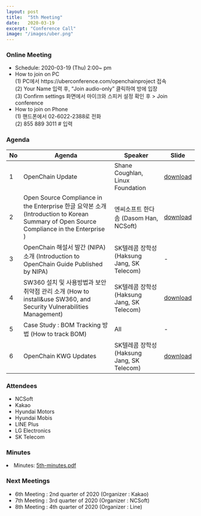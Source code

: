 ```yaml
---
layout: post
title:  "5th Meeting"
date:   2020-03-19
excerpt: "Conference Call"
image: "/images/uber.png"
---
```


<h3>Online Meeting</h3>
<ul>
    <li>Schedule: 2020-03-19 (Thu) 2:00~ pm</li>
    <li>How to join on PC<br>
    (1) PC에서 https://uberconference.com/openchainproject 접속<br>
    (2) Your Name 입력 후, “Join audio-only” 클릭하여 방에 입장 <br>
    (3) Confirm settings 화면에서 마이크와 스피커 설정 확인 후 >  Join conference</li>
    <li>How to join on Phone<br>
    (1) 핸드폰에서 02-6022-2388로 전화<br>
    (2) 855 889 3011 # 입력</li>
</ul>

<h3>Agenda</h3>
<div class="table-wrapper">
    <table>
        <thead>
            <tr>
                <th>No</th>
                <th>Agenda</th>
                <th>Speaker</th>
                <th>Slide</th>
            </tr>
        </thead>
        <tbody>
            <tr>
                <td>1</td>
                <td>OpenChain Update</td>
                <td>Shane Coughlan, Linux Foundation</td>
                <td><a href="{{ "/assets/pdf/2020-03-19/OpenChain_Korea_Meeting_#5_March_2020.pptx"  | absolute_url }}" download>download</a></td>
            </tr>
            <tr>
                <td>2</td>
                <td>Open Source Compliance in the Enterprise 한글 요약본 소개 (Introduction to Korean Summary of Open Source Compliance in the Enterprise )</td>
                <td>엔씨소프트 한다솜 (Dasom Han, NCSoft)</td>
                <td><a href="{{ "/assets/pdf/2020-03-19/OSC-Enterprise-ko_Openchain KWG_20200317_FN.pdf"  | absolute_url }}" download>download</a></td>
            </tr>
            <tr>
                <td>3</td>
                <td>OpenChain 해설서 발간 (NIPA) 소개 (Introduction to OpenChain Guide Published by NIPA)</td>
                <td>SK텔레콤 장학성 (Haksung Jang, SK Telecom)</td>
                <td>-</td>
            </tr>
            <tr>
                <td>4</td>
                <td>SW360 설치 및 사용방법과 보안취약점 관리 소개 (How to install&use SW360, and Security Vulnerabilities Management)</td>
                <td>SK텔레콤 장학성 (Haksung Jang, SK Telecom)</td>
                <td><a href="{{ "/assets/pdf/2020-03-19/OpenChainKWG-5th-SW360.pdf"  | absolute_url }}" download>download</a></td>
            </tr>
            <tr>
                <td>5</td>
                <td>Case Study : BOM Tracking 방법 (How to track BOM)</td>
                <td>All</td>
                <td>-</td>
            </tr>
            <tr>
                <td>6</td>
                <td>OpenChain KWG Updates</td>
                <td>SK텔레콤 장학성 (Haksung Jang, SK Telecom)</td>
                <td><a href="{{ "/assets/pdf/2020-03-19/OpenChainKWG-5th-Updates.pdf"  | absolute_url }}" download>download</a></td>
            </tr>
        </tbody>
    </table>    
</div>


<h3>Attendees</h3>
<ul>
    <li>NCSoft</li>
    <li>Kakao</li>
    <li>Hyundai Motors</li>
    <li>Hyundai Mobis</li>
    <li>LINE Plus</li>
    <li>LG Electronics</li>
    <li>SK Telecom</li>
</ul>


<h3>Minutes</h3>
<li>Minutes: <a href="{{ "/assets/pdf/2020-03-19/5th-minutes.pdf"  | absolute_url }}" download>5th-minutes.pdf</a> </li>

<h3>Next Meetings</h3>
<ul>
    <li>6th Meeting : 2nd quarter of 2020 (Organizer : Kakao)</li>
    <li>7th Meeting : 3rd quarter of 2020 (Organizer : NCSoft)</li>
    <li>8th Meeting : 4th quarter of 2020 (Organizer : Line)</li>
</ul>
